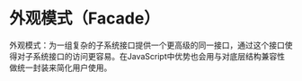 # 外观模式（Facade）

外观模式：为一组复杂的子系统接口提供一个更高级的同一接口，通过这个接口使得对子系统接口的访问更容易。在JavaScript中优势也会用与对底层结构兼容性做统一封装来简化用户使用。